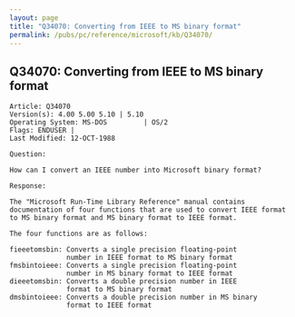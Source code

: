 ```yaml
---
layout: page
title: "Q34070: Converting from IEEE to MS binary format"
permalink: /pubs/pc/reference/microsoft/kb/Q34070/
---
```


## Q34070: Converting from IEEE to MS binary format

	Article: Q34070
	Version(s): 4.00 5.00 5.10 | 5.10
	Operating System: MS-DOS         | OS/2
	Flags: ENDUSER |
	Last Modified: 12-OCT-1988
	
	Question:
	
	How can I convert an IEEE number into Microsoft binary format?
	
	Response:
	
	The "Microsoft Run-Time Library Reference" manual contains
	documentation of four functions that are used to convert IEEE format
	to MS binary format and MS binary format to IEEE format.
	
	The four functions are as follows:
	
	fieeetomsbin: Converts a single precision floating-point
	              number in IEEE format to MS binary format
	fmsbintoieee: Converts a single precision floating-point
	              number in MS binary format to IEEE format
	dieeetomsbin: Converts a double precision number in IEEE
	              format to MS binary format
	dmsbintoieee: Converts a double precision number in MS binary
	              format to IEEE format
